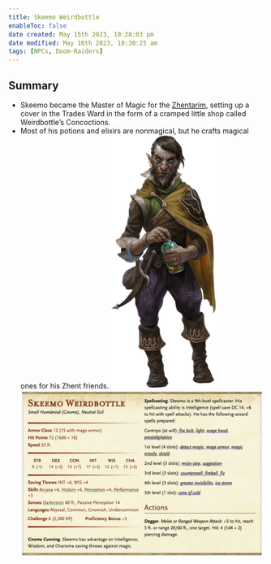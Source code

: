 ```yaml
---
title: Skeemo Weirdbottle
enableToc: false
date created: May 15th 2023, 10:28:03 pm
date modified: May 16th 2023, 10:30:25 am
tags: [NPCs, Doom-Raiders]
---
```

## Summary
- Skeemo became the Master of Magic for the [Zhentarim](Zhentarim.md), setting up a cover in the Trades Ward in the form of a cramped little shop called Weirdbottle’s Concoctions.
- Most of his potions and elixirs are nonmagical, but he crafts magical ones for his Zhent friends.
![Pasted image 20230515223421](attachments/Skeemo.png)
![Pasted image 20230516000237](attachments/Skeemo%20Statblock.png)
